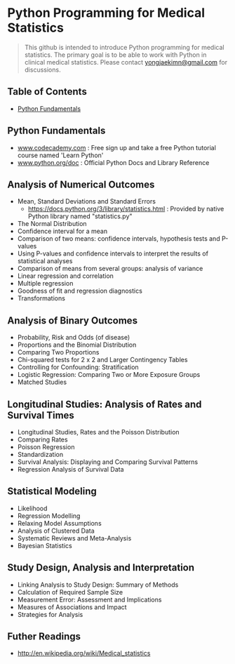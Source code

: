 # Python Programming for Medical Statistics

> This github is intended to introduce Python programming for medical statistics. The primary goal is to be able to work with Python in clinical medical statistics. Please contact yongjaekimn@gmail.com for discussions.

## Table of Contents
- [Python Fundamentals](#python-fundamentals)


## Python Fundamentals
- www.codecademy.com : Free sign up and take a free Python tutorial course named 'Learn Python'
- www.python.org/doc : Official Python Docs and Library Reference

## Analysis of Numerical Outcomes
- Mean, Standard Deviations and Standard Errors
  - https://docs.python.org/3/library/statistics.html : Provided by native Python library named "statistics.py"
- The Normal Distribution
- Confidence interval for a mean
- Comparison of two means: confidence intervals, hypothesis tests and P-values
- Using P-values and confidence intervals to interpret the results of statistical analyses
- Comparison of means from several groups: analysis of variance
- Linear regression and correlation
- Multiple regression
- Goodness of fit and regression diagnostics
- Transformations

## Analysis of Binary Outcomes
- Probability, Risk and Odds (of disease)
- Proportions and the Binomial Distribution
- Comparing Two Proportions
- Chi-squared tests for 2 x 2 and Larger Contingency Tables
- Controlling for Confounding: Stratification
- Logistic Regression: Comparing Two or More Exposure Groups
- Matched Studies

## Longitudinal Studies: Analysis of Rates and Survival Times
- Longitudinal Studies, Rates and the Poisson Distribution
- Comparing Rates
- Poisson Regression
- Standardization
- Survival Analysis: Displaying and Comparing Survival Patterns
- Regression Analysis of Survival Data

## Statistical Modeling
- Likelihood
- Regression Modelling
- Relaxing Model Assumptions
- Analysis of Clustered Data
- Systematic Reviews and Meta-Analysis
- Bayesian Statistics

## Study Design, Analysis and Interpretation
- Linking Analysis to Study Design: Summary of Methods
- Calculation of Required Sample Size
- Measurement Error: Assessment and Implications
- Measures of Associations and Impact
- Strategies for Analysis

## Futher Readings
- http://en.wikipedia.org/wiki/Medical_statistics
